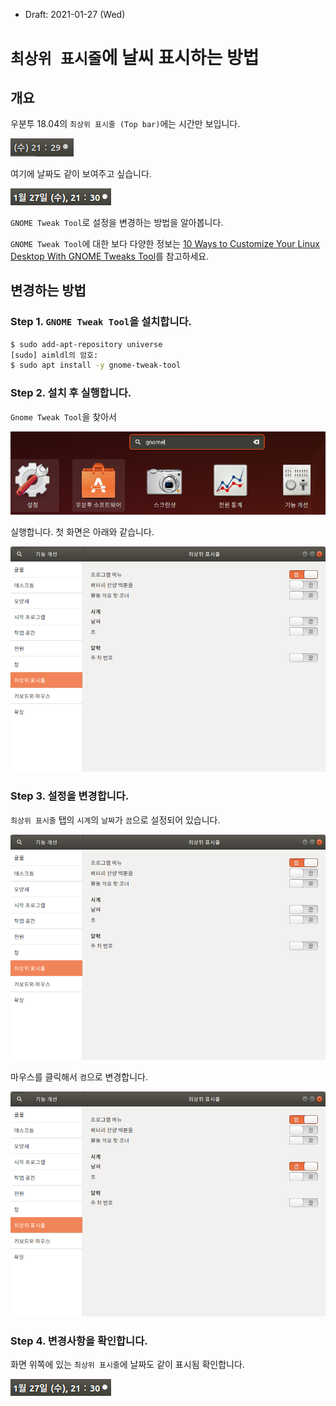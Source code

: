 * Draft: 2021-01-27 (Wed)

# `최상위 표시줄`에 날씨 표시하는 방법

## 개요

우분투 18.04의 `최상위 표시줄 (Top bar)`에는 시간만 보입니다.

<img src='images/ubuntu_18_04-top_bar-only_time.png'>

여기에 날짜도 같이 보여주고 싶습니다.

<img src='images/ubuntu_18_04-top_bar-date_and_time.png'>

`GNOME Tweak Tool`로 설정을 변경하는 방법을 알아봅니다.

`GNOME Tweak Tool`에 대한 보다 다양한 정보는 [10 Ways to Customize Your Linux Desktop With GNOME Tweaks Tool](https://itsfoss.com/gnome-tweak-tool/)를 참고하세요.

## 변경하는 방법

### Step 1. `GNOME Tweak Tool`을 설치합니다.

```bash
$ sudo add-apt-repository universe
[sudo] aimldl의 암호: 
$ sudo apt install -y gnome-tweak-tool
```

### Step 2. 설치 후 실행합니다.

`Gnome Tweak Tool`을 찾아서

<img src='images/gnome_tweak_tool-show_applications.png'>

 실행합니다. 첫 화면은 아래와 같습니다.

<img src='images/gnome_tweak_tool-top_bar_menu.png'>

### Step 3. 설정을 변경합니다.

`최상위 표시줄` 탭의 `시계`의 `날짜`가 `끔`으로 설정되어 있습니다.

<img src='images/gnome_tweak_tool-top_bar_menu.png'>

마우스를 클릭해서 `켬`으로 변경합니다.

<img src='images/gnome_tweak_tool-top_bar_menu-turn_on_date.png'>

### Step 4. 변경사항을 확인합니다.

화면 위쪽에 있는 `최상위 표시줄`에 날짜도 같이 표시됨 확인합니다.

<img src='images/ubuntu_18_04-top_bar-date_and_time.png'>

